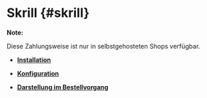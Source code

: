 # Skrill {#skrill}

**Note:**

Diese Zahlungsweise ist nur in selbstgehosteten Shops verfügbar.

-   **[Installation](7_2_3_12_1_Installation.md)**  

-   **[Konfiguration](7_2_3_12_2_Konfiguration.md)**  

-   **[Darstellung im Bestellvorgang](7_2_3_12_3_DarstellungImBestellvorgang.md)**  




